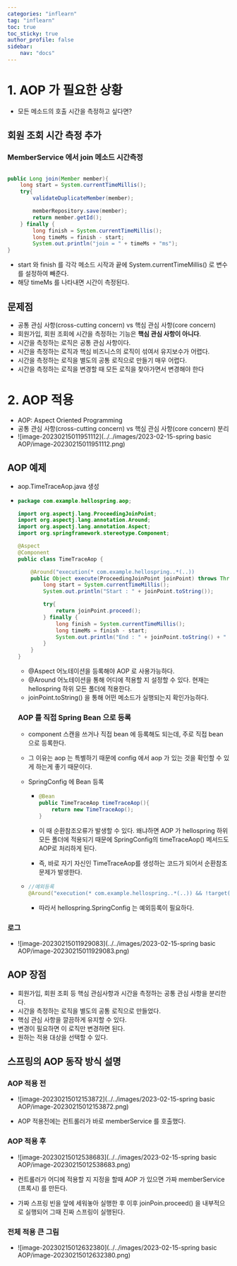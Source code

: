 ```yaml
---
categories: "inflearn"
tag: "inflearn"
toc: true
toc_sticky: true
author_profile: false
sidebar: 
    nav: "docs"
---
```


# 1. AOP 가 필요한 상황

- 모든 메소드의 호출 시간을 측정하고 싶다면? 

## 회원 조회 시간 측정 추가

### MemberService 에서 join 메소드 시간측정

```java

public Long join(Member member){
    long start = System.currentTimeMillis();
    try{
        validateDuplicateMember(member);

        memberRepository.save(member);
        return member.getId();
    } finally {
        long finish = System.currentTimeMillis();
        long timeMs = finish - start;
        System.out.println("join = " + timeMs + "ms");
}
```

- start 와 finish 를 각각 메소드 시작과 끝에 System.currentTimeMillis() 로 변수를 설정하여 빼준다.
- 해당 timeMs 를 나타내면 시간이 측정된다.

## 문제점

- 공통 관심 사항(cross-cutting concern) vs 핵심 관심 사항(core concern)
- 회원가입, 회원 조회에 시간을 측정하는 기능은 **핵심 관심 사항이 아니다**.
-  시간을 측정하는 로직은 공통 관심 사항이다. 
- 시간을 측정하는 로직과 핵심 비즈니스의 로직이 섞여서 유지보수가 어렵다. 
- 시간을 측정하는 로직을 별도의 공통 로직으로 만들기 매우 어렵다. 
- 시간을 측정하는 로직을 변경할 때 모든 로직을 찾아가면서 변경해야 한다

# 2. AOP 적용

- AOP: Aspect Oriented Programming 
- 공통 관심 사항(cross-cutting concern) vs 핵심 관심 사항(core concern) 분리
- ![image-20230215011951112](../../images/2023-02-15-spring basic AOP/image-20230215011951112.png)

## AOP 예제

- aop.TimeTraceAop.java 생성

- ```java
  package com.example.hellospring.aop;
  
  import org.aspectj.lang.ProceedingJoinPoint;
  import org.aspectj.lang.annotation.Around;
  import org.aspectj.lang.annotation.Aspect;
  import org.springframework.stereotype.Component;
  
  @Aspect
  @Component
  public class TimeTraceAop {
  
      @Around("execution(* com.example.hellospring..*(..))
      public Object execute(ProceedingJoinPoint joinPoint) throws Throwable{
          long start = System.currentTimeMillis();
          System.out.println("Start : " + joinPoint.toString());
  
          try{
              return joinPoint.proceed();
          } finally {
              long finish = System.currentTimeMillis();
              long timeMs = finish - start;
              System.out.println("End : " + joinPoint.toString() + " " + timeMs + "ms");
          }
      }
  }
  ```

  - @Aspect 어노테이션을 등록해야 AOP 로 사용가능하다.
  - @Around 어노테이션을 통해 어디에 적용할 지 설정할 수 있다. 현재는 hellospring 하위 모든 폴더에 적용한다.
  - joinPoint.toString() 을 통해 어떤 메소드가 실행되는지 확인가능하다.

  ### AOP 를 직접 Spring Bean 으로 등록

  - component 스캔을 쓰거나 직접 bean 에 등록해도 되는데, 주로 직접 bean 으로 등록한다.

  - 그 이유는 aop 는 특별하기 때문에 config 에서 aop 가 있는 것을 확인할 수 있게 하는게 좋기 때문이다.

  - SpringConfig 에 Bean 등록

    - ```java
      @Bean
      public TimeTraceAop timeTraceAop(){
          return new TimeTraceAop();
      }
      ```

    - 이 때 순환참조오류가 발생할 수 있다. 왜냐하면 AOP 가 hellospring 하위 모든 폴더에 적용되기 때문에 SpringConfig의 timeTraceAop() 메서드도 AOP로 처리하게 된다.
    - 즉, 바로 자기 자신인 TimeTraceAop를 생성하는 코드가 되어서 순환참조 문제가 발생한다.

  - ```java
    //예외등록
    @Around("execution(* com.example.hellospring..*(..)) && !target(com.example.hellospring.SpringConfig)")
    ```

    - 따라서 hellospring.SpringConfig 는 예외등록이 필요하다.

### 로그

- ![image-20230215011929083](../../images/2023-02-15-spring basic AOP/image-20230215011929083.png)

## AOP 장점

- 회원가입, 회원 조회 등 핵심 관심사항과 시간을 측정하는 공통 관심 사항을 분리한다. 
- 시간을 측정하는 로직을 별도의 공통 로직으로 만들었다. 
- 핵심 관심 사항을 깔끔하게 유지할 수 있다. 
- 변경이 필요하면 이 로직만 변경하면 된다. 
- 원하는 적용 대상을 선택할 수 있다.

## 스프링의 AOP 동작 방식 설명

### AOP 적용 전

- ![image-20230215012153872](../../images/2023-02-15-spring basic AOP/image-20230215012153872.png)

- AOP 적용전에는 컨트롤러가 바로 memberService 를 호출했다.

### AOP 적용 후

- ![image-20230215012538683](../../images/2023-02-15-spring basic AOP/image-20230215012538683.png)

- 컨트롤러가 어디에 적용할 지 지정을 할때 AOP 가 있으면 가짜 memberService (프록시) 를 만든다.
- 가짜 스프링 빈을 앞에 세워놓아 실행한 후 이후 joinPoin.proceed() 을 내부적으로 실행되어 그때 진짜 스프링이 실행된다.

### 전체 적용 큰 그림

- ![image-20230215012632380](../../images/2023-02-15-spring basic AOP/image-20230215012632380.png)
